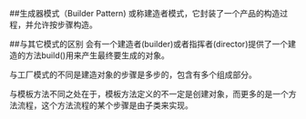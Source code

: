 ##生成器模式（Builder Pattern)
或称建造者模式，它封装了一个产品的构造过程，并允许按步骤构造。

##与其它模式的区别
会有一个建造者(builder)或者指挥者(director)提供了一个建造的方法build()用来产生最终要生成的对象。

与工厂模式的不同是建造对象的步骤是多步的，包含有多个组成部分。

与模板方法不同之处在于，模板方法定义的不一定是创建对象，而更多的是一个方法流程，这个方法流程的某个步骤是由子类来实现。